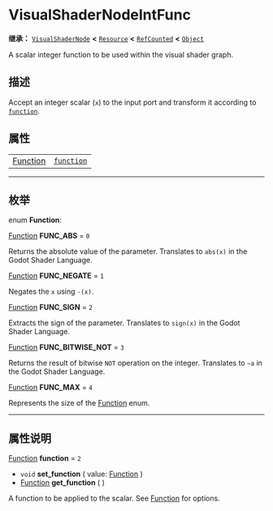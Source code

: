 <!-- ⚠ 请勿编辑本文件 ⚠ -->
<!-- 本文档使用脚本从 WeDot 引擎源码仓库生成。 -->
<!-- 生成脚本：https://github.com/WeDot-Engine/WeDot/tree/4.3/doc/tools/make_md.py； -->
<!-- 原文件：https://github.com/WeDot-Engine/WeDot/tree/4.3/doc/classes/VisualShaderNodeIntFunc.xml。 -->

<div id="_class_visualshadernodeintfunc"></div>

# VisualShaderNodeIntFunc

**继承：** [`VisualShaderNode`](class_visualshadernode.md) **<** [`Resource`](class_resource.md) **<** [`RefCounted`](class_refcounted.md) **<** [`Object`](class_object.md)

A scalar integer function to be used within the visual shader graph.

## 描述

Accept an integer scalar (`x`) to the input port and transform it according to [`function`](class_visualshadernodeintfunc.md#class_visualshadernodeintfunc_property_function).

## 属性

|||
|:-:|:--|
| [Function](#enum_visualshadernodeintfunc_function) | [`function`](class_visualshadernodeintfunc.md#class_visualshadernodeintfunc_property_function) | ``2`` |

<!-- rst-class:: classref-section-separator -->

---

## 枚举

<div id="_class_enum_visualshadernodeintfunc_function"></div>

enum **Function**: <div id="enum_visualshadernodeintfunc_function"></div>

<div id="_class_visualshadernodeintfunc_constant_func_abs"></div>

[Function](#enum_visualshadernodeintfunc_function) **FUNC_ABS** = ``0``

Returns the absolute value of the parameter. Translates to `abs(x)` in the Godot Shader Language.

<div id="_class_visualshadernodeintfunc_constant_func_negate"></div>

[Function](#enum_visualshadernodeintfunc_function) **FUNC_NEGATE** = ``1``

Negates the `x` using `-(x)`.

<div id="_class_visualshadernodeintfunc_constant_func_sign"></div>

[Function](#enum_visualshadernodeintfunc_function) **FUNC_SIGN** = ``2``

Extracts the sign of the parameter. Translates to `sign(x)` in the Godot Shader Language.

<div id="_class_visualshadernodeintfunc_constant_func_bitwise_not"></div>

[Function](#enum_visualshadernodeintfunc_function) **FUNC_BITWISE_NOT** = ``3``

Returns the result of bitwise `NOT` operation on the integer. Translates to `~a` in the Godot Shader Language.

<div id="_class_visualshadernodeintfunc_constant_func_max"></div>

[Function](#enum_visualshadernodeintfunc_function) **FUNC_MAX** = ``4``

Represents the size of the [Function](#enum_visualshadernodeintfunc_function) enum.

<!-- rst-class:: classref-section-separator -->

---

## 属性说明

<div id="_class_visualshadernodeintfunc_property_function"></div>

[Function](#enum_visualshadernodeintfunc_function) **function** = ``2`` <div id="class_visualshadernodeintfunc_property_function"></div>

- `void` **set_function** ( value: [Function](#enum_visualshadernodeintfunc_function) )
- [Function](#enum_visualshadernodeintfunc_function) **get_function** ( )

A function to be applied to the scalar. See [Function](#enum_visualshadernodeintfunc_function) for options.

[^virtual]: 本方法通常需要用户覆盖才能生效。
[^const]: 本方法无副作用，不会修改该实例的任何成员变量。
[^vararg]: 本方法除了能接受在此处描述的参数外，还能够继续接受任意数量的参数。
[^constructor]: 本方法用于构造某个类型。
[^static]: 调用本方法无需实例，可直接使用类名进行调用。
[^operator]: 本方法描述的是使用本类型作为左操作数的有效运算符。
[^bitfield]: 这个值是由下列位标志构成位掩码的整数。
[^void]: 无返回值。
